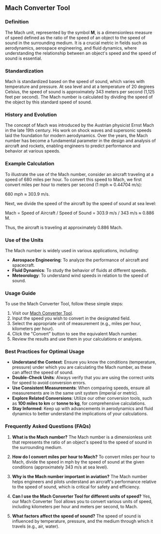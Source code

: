 ## Mach Converter Tool

### Definition
The Mach unit, represented by the symbol **M**, is a dimensionless measure of speed defined as the ratio of the speed of an object to the speed of sound in the surrounding medium. It is a crucial metric in fields such as aerodynamics, aerospace engineering, and fluid dynamics, where understanding the relationship between an object's speed and the speed of sound is essential.

### Standardization
Mach is standardized based on the speed of sound, which varies with temperature and pressure. At sea level and at a temperature of 20 degrees Celsius, the speed of sound is approximately 343 meters per second (1,125 feet per second). The Mach number is calculated by dividing the speed of the object by this standard speed of sound.

### History and Evolution
The concept of Mach was introduced by the Austrian physicist Ernst Mach in the late 19th century. His work on shock waves and supersonic speeds laid the foundation for modern aerodynamics. Over the years, the Mach number has become a fundamental parameter in the design and analysis of aircraft and rockets, enabling engineers to predict performance and behavior at various speeds.

### Example Calculation
To illustrate the use of the Mach number, consider an aircraft traveling at a speed of 680 miles per hour. To convert this speed to Mach, we first convert miles per hour to meters per second (1 mph ≈ 0.44704 m/s):

680 mph ≈ 303.9 m/s.

Next, we divide the speed of the aircraft by the speed of sound at sea level:

Mach = Speed of Aircraft / Speed of Sound = 303.9 m/s / 343 m/s ≈ 0.886 M.

Thus, the aircraft is traveling at approximately 0.886 Mach.

### Use of the Units
The Mach number is widely used in various applications, including:
- **Aerospace Engineering**: To analyze the performance of aircraft and spacecraft.
- **Fluid Dynamics**: To study the behavior of fluids at different speeds.
- **Meteorology**: To understand wind speeds in relation to the speed of sound.

### Usage Guide
To use the Mach Converter Tool, follow these simple steps:
1. Visit our [Mach Converter Tool](https://www.inayam.co/unit-converter/velocity).
2. Input the speed you wish to convert in the designated field.
3. Select the appropriate unit of measurement (e.g., miles per hour, kilometers per hour).
4. Click the "Convert" button to see the equivalent Mach number.
5. Review the results and use them in your calculations or analyses.

### Best Practices for Optimal Usage
- **Understand the Context**: Ensure you know the conditions (temperature, pressure) under which you are calculating the Mach number, as these can affect the speed of sound.
- **Double-Check Units**: Always verify that you are using the correct units for speed to avoid conversion errors.
- **Use Consistent Measurements**: When comparing speeds, ensure all measurements are in the same unit system (imperial or metric).
- **Explore Related Conversions**: Utilize our other conversion tools, such as **100 miles to km** or **tonne to kg**, for comprehensive calculations.
- **Stay Informed**: Keep up with advancements in aerodynamics and fluid dynamics to better understand the implications of your calculations.

### Frequently Asked Questions (FAQs)

1. **What is the Mach number?**
   The Mach number is a dimensionless unit that represents the ratio of an object's speed to the speed of sound in the surrounding medium.

2. **How do I convert miles per hour to Mach?**
   To convert miles per hour to Mach, divide the speed in mph by the speed of sound at the given conditions (approximately 343 m/s at sea level).

3. **Why is the Mach number important in aviation?**
   The Mach number helps engineers and pilots understand an aircraft's performance relative to the speed of sound, which is critical for safety and efficiency.

4. **Can I use the Mach Converter Tool for different units of speed?**
   Yes, our Mach Converter Tool allows you to convert various units of speed, including kilometers per hour and meters per second, to Mach.

5. **What factors affect the speed of sound?**
   The speed of sound is influenced by temperature, pressure, and the medium through which it travels (e.g., air, water).